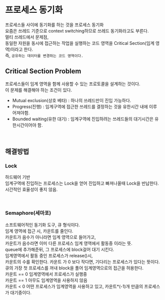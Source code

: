 # 프로세스 동기화

프로세스들 사이에 동기화를 하는 것을 프로세스 동기화  
요즘은 쓰레드 기준으로 context switching하므로 쓰레드 동기화라고도 부른다.  
멀티 쓰레드에서 문제점,  
동일한 자원을 동시에 접근하는 작업을 실행하는 코드 영역을 Critical Section(임계 영역)이라고 한다.  
즉, `공유하는 데이터를 변경하는 코드 영역이다.`

## Critical Section Problem  
프로세스들이 임계 영역을 함께 사용할 수 있는 프로토콜을 설계하는 것이다.  
이 문제를 해결해야 하는 조건이 있다.  
- Mutual exclusion(상호 베타) : 하나의 쓰레드만이 진입 가능하다.
- Progress(진행) : 임계구역에 접근한 쓰레드를 결정하는 것을 유한시간 내에 이루어져야함.  
- Bounded waiting(유한 대기) : 임계구역에 진입하려는 쓰레드들의 대기시간은 유한시간이어야 함.  

<br>

## 해결방법
### **Lock**

하드웨어 기반  
임계구역에 진입하는 프로세스는 Lock을 얻어 진입하고 빠져나올때 Lock을 반납한다.  
시간적인 효율성이 좋지 않음.  

<br>

### **Semaphore(세마포)**  
소프트웨어적인 동기화 도구, 큐 형식이다.  
임계 영역에 접근 시, 카운트를 줄인다.  
카운트가 음수가 아니라면 임계 영역으로 들어가고,  
카운트가 음수라면 이미 다른 프로세스 임계 영역에서 활동중 이라는 뜻.  
queue에 추가해준뒤, 그 프로세스에 block걸어 대기 시킨다.  
임계영역에서 활동 중인 프로세스가 release()시,  
카운트의 수를 확인한다. 카운트 가 0 보다 작다면, 기다리는 프로세스가 있다는 뜻이다.  
큐의 가장 첫 프로세스를 꺼내 block을 풀어 임계영역으로의 접근을 허용한다.  
카운트 == 0 임계영역에서 프로세스가 실행중  
카운트 == 1 아무도 임계영역을 사용하지 않음  
카운트 <  0 어떤 프로세스가 임계영역을 사용하고 있고, 카운트*(-1)개 만큼의 프로세스가 대기중이다.  
 

